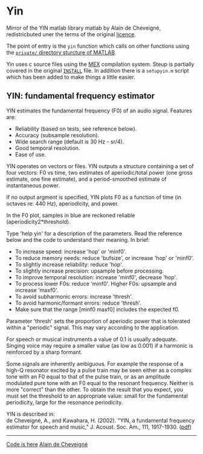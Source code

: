 # Yin

Mirror of the YIN matlab library matlab by Alain de Cheveignè, redistricbuted uner the terms of the original [licence](./LICENCE).

The point of entry is the `yin` function which calls on other functions using the [`private/` directory sturcture of MATLAB](https://www.mathworks.com/help/matlab/matlab_prog/private-functions.html).

Yin uses c source files using the [MEX](https://www.mathworks.com/help/matlab/ref/mex.html) compilation system.  Steup is partially covered in the original [`INSTALL`](./INSTALL) file. In addition there is a `setupyin.m` script which has been added to make things a little easier.


## YIN: fundamental frequency estimator

YIN estimates the fundamental frequency (F0) of an audio signal.
Features are:

-   Reliability (based on tests, see reference below).
-   Accuracy (subsample resolution).
-   Wide search range (default is 30 Hz - sr/4).
-   Good temporal resolution.
-   Ease of use.

YIN operates on vectors or files. YIN outputs a structure containing a
set of four vectors: F0 vs time, two estimates of aperiodic/total power
(one gross estimate, one fine estimate), and a period-smoothed estimate
of instantaneous power.

If no output argment is specified, YIN plots F0 as a function of time
(in octaves re: 440 Hz), aperiodicity, and power.

In the F0 plot, samples in blue are reckoned reliable
(aperiodicity2\*threshold).

Type 'help yin' for a description of the parameters. Read the
reference below and the code to understand their meaning. In brief:

-   To increase speed: increase 'hop' or 'minf0'.
-   To reduce memory needs: reduce 'bufsize', or increase 'hop' or
    'minf0'.
-   To slightly increase reliability: reduce 'hop'.
-   To slightly increase precision: upsample before processing.
-   To improve temporal resolution: increase 'minf0', decrease
    'hop'.
-   To process lower F0s: reduce 'minf0'. Higher F0s: upsample and
    increase 'maxf0'.
-   To avoid subharmonic errors: increase 'thresh'.
-   To avoid harmonic/formant errors: reduce 'thresh'.
-   Make sure that the range \[minf0 maxf0\] includes the expected f0.

Parameter 'thresh' sets the proportion of aperiodic power that is
tolerated within a \"periodic\" signal. This may vary according to the
application.

For speech or musical instruments a value of 0.1 is usually adequate.
Singing voice may require a smaller value (as low as 0.001) if a
harmonic is reinforced by a sharp formant.

Some signals are inherently ambiguous. For example the response of a
high-Q resonator excited by a pulse train may be seen either as a
complex tone with an F0 equal to that of the pulse train, or as an
amplitude modulated pure tone with an F0 equal to the resonant
frequency. Neither is more \"correct\" than the other. To obtain the
result that you expect, you must set the threshold to an appropriate
value: small for the fundamental periodicity, large for the resonance
periodicity.

YIN is described in:\
de Cheveigné, A., and Kawahara, H. (2002). \"YIN, a fundamental
frequency estimator for speech and music,\" J. Acoust. Soc. Am., 111,
1917-1930. ([pdf](http://www.ircam.fr/pcm/cheveign/ps/yin.pdf))

------------------------------------------------------------------------

[Code is here](http://www.ircam.fr/pcm/cheveign/sw/yin.zip) [Alain
de Cheveigné](http://www.ircam.fr/pcm/cheveign)
